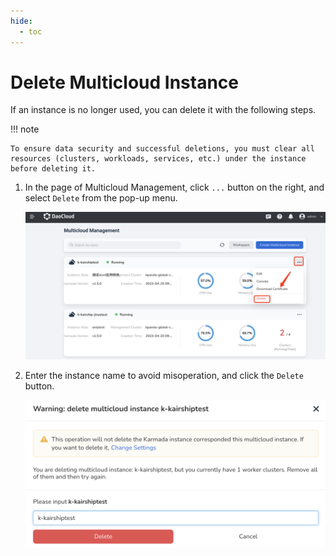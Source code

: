 ```yaml
---
hide:
  - toc
---
```


# Delete Multicloud Instance

If an instance is no longer used, you can delete it with the following steps.

!!! note

    To ensure data security and successful deletions, you must clear all resources (clusters, workloads, services, etc.) under the instance before deleting it.

1. In the page of Multicloud Management, click `...` button on the right, and select `Delete` from the pop-up menu.

    ![delete](../images/delete-instance01.png)

2. Enter the instance name to avoid misoperation, and click the `Delete` button.

    ![delete](../images/delete-instance02.png)
